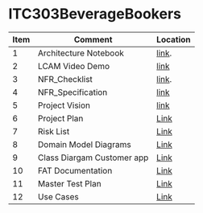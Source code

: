 # ITC303BeverageBookers

Item |  Comment  |   Location
-------------|------------|-----------|
1 | Architecture Notebook | [link](https://github.com/jakedurnford/ITC303BeverageBookers/blob/master/Documentation/Architecture/Architecture%20Notebook%20for%20Beverage%20Bookers.docx.pdf).|
2 | LCAM Video Demo | [link](https://drive.google.com/file/d/1ykwsvKaUWpTRX5nqWa_wkkp6OukcYa4w/view?usp=sharing)|
3 | NFR_Checklist | [link](https://github.com/jakedurnford/ITC303BeverageBookers/blob/master/Documentation/NFR_Checklist%26Specification/NFR_Checklist_BeverageBooker%202.0.pdf).|
4 | NFR_Specification | [link](https://github.com/jakedurnford/ITC303BeverageBookers/blob/master/Documentation/NFR_Checklist%26Specification/NFR_Specification_BeverageBooker%202.0.pdf)|
5 | Project Vision  | [link](https://github.com/jakedurnford/ITC303BeverageBookers/blob/master/Documentation/Project_Vision/Project%20Vision%202.0.pdf)|
6 | Project Plan | [Link](https://github.com/jakedurnford/ITC303BeverageBookers/blob/Emily-Docs/Documentation/Project%20Plan/Project%20Plan%20v2.1%20.pdf)|
7 | Risk List | [Link](https://docs.google.com/spreadsheets/d/1KBMewRZ26yuuH2l5mK1DujUiR0xWjR75SJUjusINPLs/edit?usp=sharing)|
8 | Domain Model Diagrams | [Link](https://github.com/jakedurnford/ITC303BeverageBookers/blob/Emily-Docs/Documentation/Diargrams/Domain%20Model%20Diagrams%20v3.pdf)|
9 | Class Diargam Customer app | [Link](https://github.com/jakedurnford/ITC303BeverageBookers/blob/Benn-Documentation/Documentation/Diargrams/Class%20Diagram%20-%20Customer%20App%20v2.0.pdf)|
10 | FAT Documentation | [Link](https://github.com/jakedurnford/ITC303BeverageBookers/tree/Benn-Documentation/Documentation/Testing/FAT%20Documents)|
11 | Master Test Plan | [Link](https://github.com/jakedurnford/ITC303BeverageBookers/blob/Benn-Documentation/Documentation/Testing/Master%20Test%20Plan%20v2.0.pdf)|
12 | Use Cases | [Link](https://github.com/jakedurnford/ITC303BeverageBookers/tree/Benn-Documentation/Documentation/Use%20Case%20Docs/LCAM%20Full%20Use-Case%20Descriptions)|
